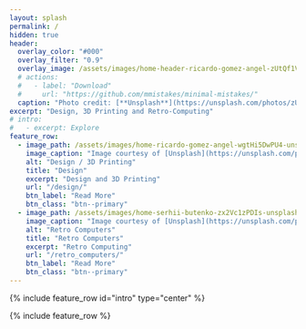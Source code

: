 ```yaml
---
layout: splash
permalink: /
hidden: true
header:
  overlay_color: "#000"
  overlay_filter: "0.9"
  overlay_image: /assets/images/home-header-ricardo-gomez-angel-zUtQf1VdYjY-unsplash.jpg
  # actions:
  #   - label: "Download"
  #     url: "https://github.com/mmistakes/minimal-mistakes/"
  caption: "Photo credit: [**Unsplash**](https://unsplash.com/photos/zUtQf1VdYjY)"
excerpt: "Design, 3D Printing and Retro-Computing"
# intro: 
#   - excerpt: Explore
feature_row:
  - image_path: /assets/images/home-ricardo-gomez-angel-wgtHi5DwPU4-unsplash-th.jpg
    image_caption: "Image courtesy of [Unsplash](https://unsplash.com/photos/wgtHi5DwPU4)"
    alt: "Design / 3D Printing"
    title: "Design"
    excerpt: "Design and 3D Printing"
    url: "/design/"
    btn_label: "Read More"
    btn_class: "btn--primary"    
  - image_path: /assets/images/home-serhii-butenko-zx2Vc1zPDIs-unsplash-th.jpg
    image_caption: "Image courtesy of [Unsplash](https://unsplash.com/photos/zx2Vc1zPDIs)"
    alt: "Retro Computers"
    title: "Retro Computers"
    excerpt: "Retro Computing"
    url: "/retro_computers/"
    btn_label: "Read More"
    btn_class: "btn--primary"
---
```


{% include feature_row id="intro" type="center" %}

{% include feature_row %}
